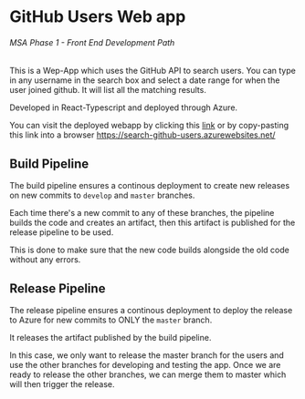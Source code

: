 # GitHub Users Web app
###### MSA Phase 1 - Front End Development Path

This is a Wep-App which uses the GitHub API to search users. You can type in any username in the search box and select a date range for when the user joined github. It will list all the matching results. 

Developed in React-Typescript and deployed through Azure.

You can visit the deployed webapp by clicking this [link](https://search-github-users.azurewebsites.net/) or by copy-pasting this link into a browser https://search-github-users.azurewebsites.net/


## Build Pipeline
The build pipeline ensures a continous deployment to create new releases on new commits to `develop` and `master` branches. 

Each time there's a new commit to any of these branches, the pipeline builds the code and creates an artifact, then this artifact is published for the release pipeline to be used. 

This is done to make sure that the new code builds alongside the old code without any errors.

## Release Pipeline
The release pipeline ensures a continous deployment to deploy the release to Azure for new commits to ONLY the `master` branch. 

It releases the artifact published by the build pipeline.

In this case, we only want to release the master branch for the users and use the other branches for developing and testing the app. Once we are ready to release the other branches, we can merge them to master which will then trigger the release.
